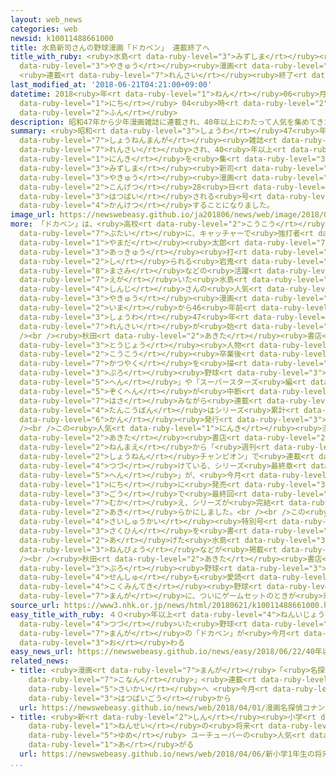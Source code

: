 ```yaml
---
layout: web_news
categories: web
newsid: k10011488661000
title: 水島新司さんの野球漫画「ドカベン」 連載終了へ
title_with_ruby: <ruby>水島<rt data-ruby-level="3">みずしま</rt></ruby><ruby>新司<rt data-ruby-level="4">しんじ</rt></ruby>さんの<ruby>野球<rt
  data-ruby-level="3">やきゅう</rt></ruby><ruby>漫画<rt data-ruby-level="7">まんが</rt></ruby>「ドカベン」
  <ruby>連載<rt data-ruby-level="7">れんさい</rt></ruby><ruby>終了<rt data-ruby-level="7">しゅうりょう</rt></ruby>へ
last_modified_at: '2018-06-21T04:21:00+09:00'
datetime: 2018<ruby>年<rt data-ruby-level="1">ねん</rt></ruby>06<ruby>月<rt data-ruby-level="1">がつ</rt></ruby>21<ruby>日<rt
  data-ruby-level="1">にち</rt></ruby> 04<ruby>時<rt data-ruby-level="2">じ</rt></ruby>21<ruby>分<rt
  data-ruby-level="2">ふん</rt></ruby>
description: 昭和47年から少年漫画雑誌に連載され、40年以上にわたって人気を集めてきた、水島新司さんの野球漫画「ドカベン」シリーズが、今月28日に発売される号で、完結することになりました。
summary: <ruby>昭和<rt data-ruby-level="3">しょうわ</rt></ruby>47<ruby>年<rt data-ruby-level="1">ねん</rt></ruby>から<ruby>少年漫画<rt
  data-ruby-level="7">しょうねんまんが</rt></ruby><ruby>雑誌<rt data-ruby-level="6">ざっし</rt></ruby>に<ruby>連載<rt
  data-ruby-level="7">れんさい</rt></ruby>され、40<ruby>年以上<rt data-ruby-level="4">ねんいじょう</rt></ruby>にわたって<ruby>人気<rt
  data-ruby-level="1">にんき</rt></ruby>を<ruby>集<rt data-ruby-level="3">あつ</rt></ruby>めてきた、<ruby>水島<rt
  data-ruby-level="3">みずしま</rt></ruby><ruby>新司<rt data-ruby-level="4">しんじ</rt></ruby>さんの<ruby>野球<rt
  data-ruby-level="3">やきゅう</rt></ruby><ruby>漫画<rt data-ruby-level="7">まんが</rt></ruby>「ドカベン」シリーズが、<ruby>今月<rt
  data-ruby-level="2">こんげつ</rt></ruby>28<ruby>日<rt data-ruby-level="1">にち</rt></ruby>に<ruby>発売<rt
  data-ruby-level="3">はつばい</rt></ruby>される<ruby>号<rt data-ruby-level="3">ごう</rt></ruby>で、<ruby>完結<rt
  data-ruby-level="4">かんけつ</rt></ruby>することになりました。
image_url: https://newswebeasy.github.io/ja201806/news/web/image/2018/06/21/K10011488661_1806210106_1806210421_01_02.jpg
more: 「ドカベン」は、<ruby>高校<rt data-ruby-level="2">こうこう</rt></ruby>の<ruby>野球部<rt data-ruby-level="3">やきゅうぶ</rt></ruby>を<ruby>舞台<rt
  data-ruby-level="7">ぶたい</rt></ruby>に、キャッチャーで<ruby>強打者<rt data-ruby-level="3">きょうだしゃ</rt></ruby>の<ruby>山田<rt
  data-ruby-level="1">やまだ</rt></ruby><ruby>太郎<rt data-ruby-level="7">たろう</rt></ruby>や、「<ruby>悪球<rt
  data-ruby-level="3">あっきゅう</rt></ruby><ruby>打<rt data-ruby-level="3">う</rt></ruby>ち」で<ruby>知<rt
  data-ruby-level="2">し</rt></ruby>られる<ruby>岩鬼<rt data-ruby-level="7">いわき</rt></ruby><ruby>正美<rt
  data-ruby-level="8">まさみ</rt></ruby>などの<ruby>活躍<rt data-ruby-level="7">かつやく</rt></ruby>を<ruby>描<rt
  data-ruby-level="7">えが</rt></ruby>いた<ruby>水島<rt data-ruby-level="3">みずしま</rt></ruby><ruby>新司<rt
  data-ruby-level="4">しんじ</rt></ruby>さんの<ruby>人気<rt data-ruby-level="1">にんき</rt></ruby><ruby>野球<rt
  data-ruby-level="3">やきゅう</rt></ruby><ruby>漫画<rt data-ruby-level="7">まんが</rt></ruby>で、<ruby>今<rt
  data-ruby-level="2">いま</rt></ruby>から46<ruby>年前<rt data-ruby-level="2">ねんまえ</rt></ruby>の<ruby>昭和<rt
  data-ruby-level="3">しょうわ</rt></ruby>47<ruby>年<rt data-ruby-level="1">ねん</rt></ruby>に<ruby>連載<rt
  data-ruby-level="7">れんさい</rt></ruby>が<ruby>始<rt data-ruby-level="3">はじ</rt></ruby>まりました。<br
  /><br /><ruby>秋田<rt data-ruby-level="2">あきた</rt></ruby><ruby>書店<rt data-ruby-level="2">しょてん</rt></ruby>によりますと、<ruby>登場<rt
  data-ruby-level="3">とうじょう</rt></ruby><ruby>人物<rt data-ruby-level="3">じんぶつ</rt></ruby>たちの<ruby>高校<rt
  data-ruby-level="2">こうこう</rt></ruby><ruby>卒業後<rt data-ruby-level="4">そつぎょうご</rt></ruby>の<ruby>活躍<rt
  data-ruby-level="7">かつやく</rt></ruby>を<ruby>描<rt data-ruby-level="7">えが</rt></ruby>いた「<ruby>プロ<rt
  data-ruby-level="3">ぷろ</rt></ruby><ruby>野球<rt data-ruby-level="3">やきゅう</rt></ruby><ruby>編<rt
  data-ruby-level="5">へん</rt></ruby>」や「スーパースターズ<ruby>編<rt data-ruby-level="5">へん</rt></ruby>」などの<ruby>続編<rt
  data-ruby-level="5">ぞくへん</rt></ruby>が<ruby>中断<rt data-ruby-level="5">ちゅうだん</rt></ruby>を<ruby>挟<rt
  data-ruby-level="7">はさ</rt></ruby>みながら<ruby>連載<rt data-ruby-level="7">れんさい</rt></ruby>され、<ruby>単行本<rt
  data-ruby-level="4">たんこうぼん</rt></ruby>はシリーズ<ruby>累計<rt data-ruby-level="7">るいけい</rt></ruby>で、これまでに203<ruby>巻<rt
  data-ruby-level="6">かん</rt></ruby><ruby>発行<rt data-ruby-level="3">はっこう</rt></ruby>されています。<br
  /><br />この<ruby>人気<rt data-ruby-level="1">にんき</rt></ruby><ruby>漫画<rt data-ruby-level="7">まんが</rt></ruby>について、<ruby>秋田<rt
  data-ruby-level="2">あきた</rt></ruby><ruby>書店<rt data-ruby-level="2">しょてん</rt></ruby>は、６<ruby>年前<rt
  data-ruby-level="2">ねんまえ</rt></ruby>から「<ruby>週刊<rt data-ruby-level="5">しゅうかん</rt></ruby><ruby>少年<rt
  data-ruby-level="2">しょうねん</rt></ruby>チャンピオン」で<ruby>連載<rt data-ruby-level="7">れんさい</rt></ruby>を<ruby>続<rt
  data-ruby-level="4">つづ</rt></ruby>けている、シリーズ<ruby>最終章<rt data-ruby-level="4">さいしゅうしょう</rt></ruby>の「ドリームトーナメント<ruby>編<rt
  data-ruby-level="5">へん</rt></ruby>」が、<ruby>今月<rt data-ruby-level="2">こんげつ</rt></ruby>28<ruby>日<rt
  data-ruby-level="1">にち</rt></ruby>に<ruby>発売<rt data-ruby-level="3">はつばい</rt></ruby>される<ruby>号<rt
  data-ruby-level="3">ごう</rt></ruby>で<ruby>最終回<rt data-ruby-level="4">さいしゅうかい</rt></ruby>を<ruby>迎<rt
  data-ruby-level="7">むか</rt></ruby>え、シリーズが<ruby>完結<rt data-ruby-level="4">かんけつ</rt></ruby>することを<ruby>明<rt
  data-ruby-level="2">あき</rt></ruby>らかにしました。<br /><br />この<ruby>号<rt data-ruby-level="3">ごう</rt></ruby>では<ruby>最終回<rt
  data-ruby-level="4">さいしゅうかい</rt></ruby><ruby>特別号<rt data-ruby-level="4">とくべつごう</rt></ruby>として、<ruby>作品<rt
  data-ruby-level="3">さくひん</rt></ruby>を<ruby>書<rt data-ruby-level="2">か</rt></ruby>き<ruby>上<rt
  data-ruby-level="2">あ</rt></ruby>げた<ruby>水島<rt data-ruby-level="3">みずしま</rt></ruby>さんからのコメントや、「ドカベン」シリーズの<ruby>年表<rt
  data-ruby-level="3">ねんぴょう</rt></ruby>などが<ruby>掲載<rt data-ruby-level="7">けいさい</rt></ruby>されるということです。<br
  /><br /><ruby>秋田<rt data-ruby-level="2">あきた</rt></ruby><ruby>書店<rt data-ruby-level="2">しょてん</rt></ruby>は「<ruby>プロ<rt
  data-ruby-level="3">ぷろ</rt></ruby><ruby>野球<rt data-ruby-level="3">やきゅう</rt></ruby><ruby>選手<rt
  data-ruby-level="4">せんしゅ</rt></ruby>も<ruby>愛読<rt data-ruby-level="4">あいどく</rt></ruby>する<ruby>国民的<rt
  data-ruby-level="4">こくみんてき</rt></ruby><ruby>野球<rt data-ruby-level="3">やきゅう</rt></ruby><ruby>漫画<rt
  data-ruby-level="7">まんが</rt></ruby>に、ついにゲームセットのときが<ruby>来<rt data-ruby-level="2">き</rt></ruby>ました」とコメントしています。
source_url: https://www3.nhk.or.jp/news/html/20180621/k10011488661000.html
easy_title_with_ruby: ４０<ruby>年以上<rt data-ruby-level="4">ねんいじょう</rt></ruby><ruby>続<rt
  data-ruby-level="4">つづ</rt></ruby>いた<ruby>野球<rt data-ruby-level="3">やきゅう</rt></ruby>の<ruby>漫画<rt
  data-ruby-level="7">まんが</rt></ruby>の「ドカベン」が<ruby>今月<rt data-ruby-level="2">こんげつ</rt></ruby>で<ruby>終<rt
  data-ruby-level="3">お</rt></ruby>わる
easy_news_url: https://newswebeasy.github.io/news/easy/2018/06/22/40年以上続いた野球の漫画のドカベンが今月で終わる
related_news:
- title: <ruby>漫画<rt data-ruby-level="7">まんが</rt></ruby>「<ruby>名探偵<rt data-ruby-level="7">めいたんてい</rt></ruby><ruby>コナン<rt
    data-ruby-level="7">こなん</rt></ruby>」<ruby>連載<rt data-ruby-level="7">れんさい</rt></ruby><ruby>再開<rt
    data-ruby-level="5">さいかい</rt></ruby>へ <ruby>今月<rt data-ruby-level="2">こんげつ</rt></ruby><ruby>発売号<rt
    data-ruby-level="3">はつばいごう</rt></ruby>から
  url: https://newswebeasy.github.io/news/web/2018/04/01/漫画名探偵コナン連載再開へ-今月発売号から
- title: <ruby>新<rt data-ruby-level="2">しん</rt></ruby><ruby>小学<rt data-ruby-level="1">しょうがく</rt></ruby>１<ruby>年生<rt
    data-ruby-level="1">ねんせい</rt></ruby>の<ruby>将来<rt data-ruby-level="6">しょうらい</rt></ruby>の<ruby>夢<rt
    data-ruby-level="5">ゆめ</rt></ruby> ユーチューバーの<ruby>人気<rt data-ruby-level="1">にんき</rt></ruby><ruby>上<rt
    data-ruby-level="1">あ</rt></ruby>がる
  url: https://newswebeasy.github.io/news/web/2018/04/06/新小学1年生の将来の夢-ユーチューバーの人気上がる
...
```

